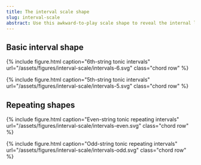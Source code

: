 ```yaml
---
title: The interval scale shape
slug: interval-scale
abstract: Use this awkward-to-play scale shape to reveal the internal logic of any scale or mode. 
---
```


## Basic interval shape 

{% include figure.html
    caption="6th-string tonic intervals"
    url="/assets/figures/interval-scale/intervals-6.svg"
    class="chord row"
%}

{% include figure.html
    caption="5th-string tonic intervals"
    url="/assets/figures/interval-scale/intervals-5.svg"
    class="chord row"
%}

## Repeating shapes

{% include figure.html
    caption="Even-string tonic repeating intervals"
    url="/assets/figures/interval-scale/intervals-even.svg"
    class="chord row"
%}

{% include figure.html
    caption="Odd-string tonic repeating intervals"
    url="/assets/figures/interval-scale/intervals-odd.svg"
    class="chord row"
%}
